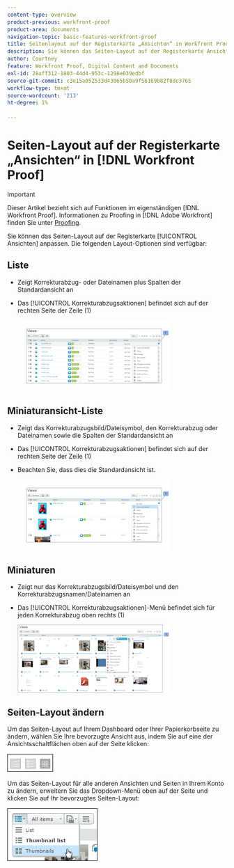 ```yaml
---
content-type: overview
product-previous: workfront-proof
product-area: documents
navigation-topic: basic-features-workfront-proof
title: Seitenlayout auf der Registerkarte „Ansichten“ in Workfront Proof
description: Sie können das Seiten-Layout auf der Registerkarte Ansichten anpassen.
author: Courtney
feature: Workfront Proof, Digital Content and Documents
exl-id: 28aff312-1803-44d4-953c-1298e039edbf
source-git-commit: c3e15a052533d43065b50a9f56169b82f8dc3765
workflow-type: tm+mt
source-wordcount: '213'
ht-degree: 1%

---
```


# Seiten-Layout auf der Registerkarte „Ansichten“ in [!DNL Workfront Proof]

>[!IMPORTANT]
>
>Dieser Artikel bezieht sich auf Funktionen im eigenständigen [!DNL Workfront Proof]. Informationen zu Proofing in [!DNL Adobe Workfront] finden Sie unter [Proofing](../../../review-and-approve-work/proofing/proofing.md).

Sie können das Seiten-Layout auf der Registerkarte [!UICONTROL Ansichten] anpassen. Die folgenden Layout-Optionen sind verfügbar:

## Liste

* Zeigt Korrekturabzug- oder Dateinamen plus Spalten der Standardansicht an
* Das [!UICONTROL Korrekturabzugsaktionen] befindet sich auf der rechten Seite der Zeile (1)

  ![Page_views_-_list_view.png](assets/page-views---list-view-350x164.png)

## Miniaturansicht-Liste

* Zeigt das Korrekturabzugsbild/Dateisymbol, den Korrekturabzug oder Dateinamen sowie die Spalten der Standardansicht an
* Das [!UICONTROL Korrekturabzugsaktionen] befindet sich auf der rechten Seite der Zeile (1)
* Beachten Sie, dass dies die Standardansicht ist.

  ![Page_views_-_thumbnails_list_view.png](assets/page-views---thumbnails-list-view-350x164.png)

## Miniaturen

* Zeigt nur das Korrekturabzugsbild/Dateisymbol und den Korrekturabzugsnamen/Dateinamen an
* Das [!UICONTROL Korrekturabzugsaktionen]-Menü befindet sich für jeden Korrekturabzug oben rechts (1)

  ![Page_views_-_thumbnails_view.png](assets/page-views---thumbnails-view-350x156.png)

## Seiten-Layout ändern

Um das Seiten-Layout auf Ihrem Dashboard oder Ihrer Papierkorbseite zu ändern, wählen Sie Ihre bevorzugte Ansicht aus, indem Sie auf eine der Ansichtsschaltflächen oben auf der Seite klicken:

![Page_views_old_menu.png](assets/page-views-old-menu.png)

Um das Seiten-Layout für alle anderen Ansichten und Seiten in Ihrem Konto zu ändern, erweitern Sie das Dropdown-Menü oben auf der Seite und klicken Sie auf Ihr bevorzugtes Seiten-Layout:

![Page_views_new_menu.png](assets/page-views-new-menu.png)
